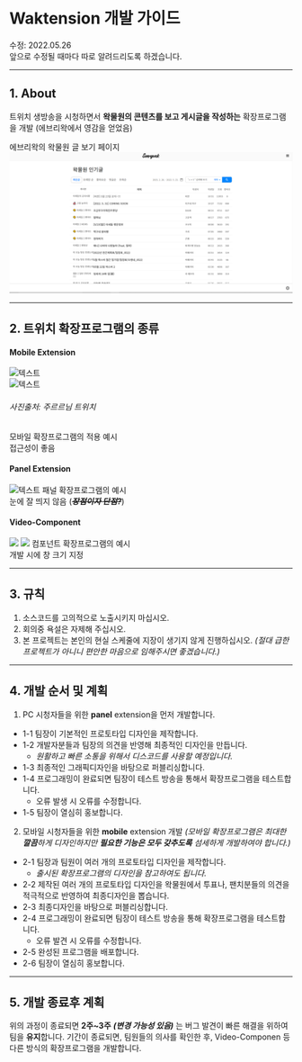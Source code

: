 ﻿# Waktension 개발 가이드

수정: 2022.05.26<br>
앞으로 수정될 때마다 따로 알려드리도록 하겠습니다.
***
## 1. About
트위치 생방송을 시청하면서 **왁물원의 콘텐츠를 보고 게시글을 작성하는** 확장프로그램을 개발
(에브리왁에서 영감을 얻었음)

에브리왁의 왁물원 글 보기 페이지
![텍스트](https://github.com/WakLab10/Waktension-GuideLib/blob/main/everywak.png?raw=true "에브리왁의 왁물원 글 보기")

***

## 2. 트위치 확장프로그램의 종류

#### Mobile Extension
![텍스트](https://blog.twitch.tv/assets/uploads/ac6b684cf5f1752015f6c22debcd7a1b.png "모바일 확장프로그램의 예시")<br>
![텍스트](https://raw.githubusercontent.com/WakLab10/Waktension-Guide_Res/main/Screenshot_20220524-202221_Twitch.jpg "주르르님이 사용하시는 트위치 확장프로그램")
###### 사진출처: 주르르님 트위치
모바일 확장프로그램의 적용 예시<br>
접근성이 좋음

#### Panel Extension

![텍스트](https://dev.twitch.tv/docs/assets/uploads/panel-extension-example.png "패널 확장프로그램의 예시")
패널 확장프로그램의 예시<br>
눈에 잘 띄지 않음 (***~~장점이자 단점?~~***)<br>

#### Video-Component
<img src="https://discuss.dev.twitch.tv/uploads/default/original/2X/9/956b4b268b99c92bcf772834bf0c55b8e62bd431.jpeg"> </img>
<img src="https://discuss.dev.twitch.tv/uploads/default/original/2X/e/ee8ebae551b70a239ba85ae941c018a76bda7799.png"> </img>
컴포넌트 확장프로그램의 예시<br>
개발 시에 창 크기 지정
***
## 3. 규칙
1. 소스코드를 고의적으로 노출시키지 마십시오.
2. 회의중 욕설은 자제해 주십시오.
3. 본 프로젝트는 본인의 현실 스케줄에 지장이 생기지 않게 진행하십시오. _(절대 급한 프로젝트가 아니니 편안한 마음으로 임해주시면 좋겠습니다.)_

***

## 4. 개발 순서 및 계획
1. PC 시청자들을 위한 **panel** extension을 먼저 개발합니다.
* 1-1 팀장이 기본적인 프로토타입 디자인을 제작합니다.
* 1-2 개발자분들과 팀장의 의견을 반영해 최종적인 디자인을 만듭니다.
	* _원활하고 빠른 소통을 위해서 디스코드를 사용할 예정입니다._
* 1-3 최종적인 그래픽디자인을 바탕으로 퍼블리싱합니다.
* 1-4 프로그래밍이 완료되면 팀장이 테스트 방송을 통해서 확장프로그램을 테스트합니다.
	* 오류 발생 시 오류를 수정합니다.
* 1-5 팀장이 열심히 홍보합니다.
2. 모바일 시청자들을 위한 **mobile** extension 개발 
_(모바일 확장프로그램은 최대한 **깔끔**하게 디자인하지만 **필요한 기능은 모두 갖추도록** 섬세하게 개발하여야 합니다.)_
* 2-1 팀장과 팀원이 여러 개의 프로토타입 디자인을 제작합니다.
	* _출시된 확장프로그램의 디자인을 참고하여도 됩니다._
* 2-2 제작된 여러 개의 프로토타입 디자인을 왁물원에서 투표나, 팬치분들의 의견을 적극적으로 반영하여 최종디자인을 뽑습니다.
* 2-3 최종디자인을 바탕으로 퍼블리싱합니다.
* 2-4 프로그래밍이 완료되면 팀장이 테스트 방송을 통해 확장프로그램을 테스트합니다.
	* 오류 발견 시 오류를 수정합니다.
* 2-5 완성된 프로그램을 배포합니다.
* 2-6 팀장이 열심히 홍보합니다.
***
## 5. 개발 종료후 계획


위의 과정이 종료되면 **2주~3주** _**(변경 가능성 있음)**_ 는 버그 발견이 빠른 해결을 위하여 팀을 **유지**합니다.
기간이 종료되면, 팀원들의 의사를 확인한 후, Video-Componen 등 다른 방식의 확장프로그램을 개발합니다.
